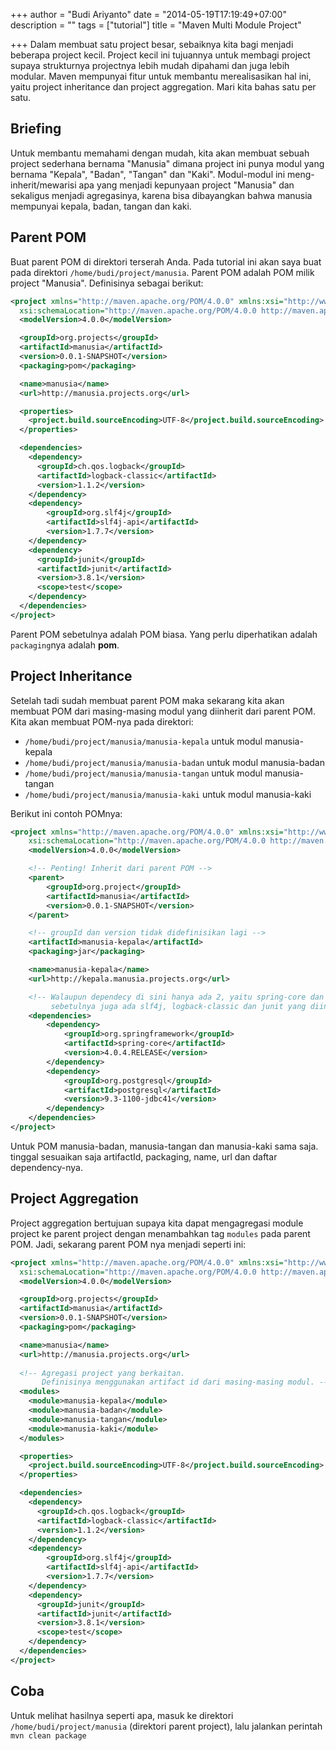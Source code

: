 +++
author = "Budi Ariyanto"
date = "2014-05-19T17:19:49+07:00"
description = ""
tags = ["tutorial"]
title = "Maven Multi Module Project"

+++
Dalam membuat satu project besar, sebaiknya kita bagi menjadi beberapa project kecil. Project kecil ini tujuannya untuk membagi project supaya strukturnya projectnya lebih mudah dipahami dan juga lebih modular. Maven mempunyai fitur untuk membantu merealisasikan hal ini, yaitu project inheritance dan project aggregation. Mari kita bahas satu per satu.

## Briefing
Untuk membantu memahami dengan mudah, kita akan membuat sebuah project sederhana bernama "Manusia" dimana project ini punya modul yang bernama "Kepala", "Badan", "Tangan" dan "Kaki". Modul-modul ini meng-inherit/mewarisi apa yang menjadi kepunyaan project "Manusia" dan sekaligus menjadi agregasinya, karena bisa dibayangkan bahwa manusia mempunyai kepala, badan, tangan dan kaki.

## Parent POM
Buat parent POM di direktori terserah Anda. Pada tutorial ini akan saya buat pada direktori ```/home/budi/project/manusia```. Parent POM adalah POM milik project "Manusia". Definisinya sebagai berikut:
```xml
<project xmlns="http://maven.apache.org/POM/4.0.0" xmlns:xsi="http://www.w3.org/2001/XMLSchema-instance"
  xsi:schemaLocation="http://maven.apache.org/POM/4.0.0 http://maven.apache.org/xsd/maven-4.0.0.xsd">
  <modelVersion>4.0.0</modelVersion>

  <groupId>org.projects</groupId>
  <artifactId>manusia</artifactId>
  <version>0.0.1-SNAPSHOT</version>
  <packaging>pom</packaging>

  <name>manusia</name>
  <url>http://manusia.projects.org</url>

  <properties>
    <project.build.sourceEncoding>UTF-8</project.build.sourceEncoding>
  </properties>

  <dependencies>
	<dependency> 
	  <groupId>ch.qos.logback</groupId>
	  <artifactId>logback-classic</artifactId>
	  <version>1.1.2</version>
	</dependency>
  	<dependency>
		<groupId>org.slf4j</groupId>
		<artifactId>slf4j-api</artifactId>
		<version>1.7.7</version>
	</dependency>
    <dependency>
      <groupId>junit</groupId>
      <artifactId>junit</artifactId>
      <version>3.8.1</version>
      <scope>test</scope>
    </dependency>
  </dependencies>
</project>
```

Parent POM sebetulnya adalah POM biasa. Yang perlu diperhatikan adalah ```packaging```nya adalah **pom**.

## Project Inheritance
Setelah tadi sudah membuat parent POM maka sekarang kita akan membuat POM dari masing-masing modul yang diinherit dari parent POM. Kita akan membuat POM-nya pada direktori:

* ```/home/budi/project/manusia/manusia-kepala``` untuk modul manusia-kepala
* ```/home/budi/project/manusia/manusia-badan``` untuk modul manusia-badan
* ```/home/budi/project/manusia/manusia-tangan``` untuk modul manusia-tangan
* ```/home/budi/project/manusia/manusia-kaki``` untuk modul manusia-kaki

Berikut ini contoh POMnya:

```xml
<project xmlns="http://maven.apache.org/POM/4.0.0" xmlns:xsi="http://www.w3.org/2001/XMLSchema-instance"
	xsi:schemaLocation="http://maven.apache.org/POM/4.0.0 http://maven.apache.org/xsd/maven-4.0.0.xsd">
	<modelVersion>4.0.0</modelVersion>

    <!-- Penting! Inherit dari parent POM -->
	<parent>
		<groupId>org.project</groupId>
		<artifactId>manusia</artifactId>
		<version>0.0.1-SNAPSHOT</version>
	</parent>

    <!-- groupId dan version tidak didefinisikan lagi -->
	<artifactId>manusia-kepala</artifactId>
	<packaging>jar</packaging>

	<name>manusia-kepala</name>
	<url>http://kepala.manusia.projects.org</url>

    <!-- Walaupun dependecy di sini hanya ada 2, yaitu spring-core dan postgresql driver,
         sebetulnya juga ada slf4j, logback-classic dan junit yang diinherit dari parent POM -->
	<dependencies>
		<dependency>
			<groupId>org.springframework</groupId>
			<artifactId>spring-core</artifactId>
			<version>4.0.4.RELEASE</version>
		</dependency>
		<dependency>
			<groupId>org.postgresql</groupId>
			<artifactId>postgresql</artifactId>
			<version>9.3-1100-jdbc41</version>
		</dependency>
	</dependencies>
</project>
```

Untuk POM manusia-badan, manusia-tangan dan manusia-kaki sama saja. tinggal sesuaikan saja artifactId, packaging, name, url dan daftar dependency-nya.

## Project Aggregation
Project aggregation bertujuan supaya kita dapat mengagregasi module project ke parent project dengan menambahkan tag ```modules``` pada parent POM. Jadi, sekarang parent POM nya menjadi seperti ini:

```xml
<project xmlns="http://maven.apache.org/POM/4.0.0" xmlns:xsi="http://www.w3.org/2001/XMLSchema-instance"
  xsi:schemaLocation="http://maven.apache.org/POM/4.0.0 http://maven.apache.org/xsd/maven-4.0.0.xsd">
  <modelVersion>4.0.0</modelVersion>

  <groupId>org.projects</groupId>
  <artifactId>manusia</artifactId>
  <version>0.0.1-SNAPSHOT</version>
  <packaging>pom</packaging>

  <name>manusia</name>
  <url>http://manusia.projects.org</url>
  
  <!-- Agregasi project yang berkaitan.
       Definisinya menggunakan artifact id dari masing-masing modul. -->
  <modules>
  	<module>manusia-kepala</module>
  	<module>manusia-badan</module>
  	<module>manusia-tangan</module>
  	<module>manusia-kaki</module>
  </modules>

  <properties>
    <project.build.sourceEncoding>UTF-8</project.build.sourceEncoding>
  </properties>

  <dependencies>
	<dependency> 
	  <groupId>ch.qos.logback</groupId>
	  <artifactId>logback-classic</artifactId>
	  <version>1.1.2</version>
	</dependency>
  	<dependency>
		<groupId>org.slf4j</groupId>
		<artifactId>slf4j-api</artifactId>
		<version>1.7.7</version>
	</dependency>
    <dependency>
      <groupId>junit</groupId>
      <artifactId>junit</artifactId>
      <version>3.8.1</version>
      <scope>test</scope>
    </dependency>
  </dependencies>
</project>
```

## Coba
Untuk melihat hasilnya seperti apa, masuk ke direktori ```/home/budi/project/manusia``` (direktori parent project), lalu jalankan perintah ```mvn clean package```
